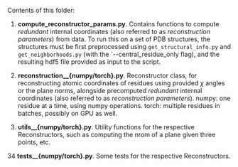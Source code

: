 

Contents of this folder:

1. **compute_reconstructor_params.py**. Contains functions to compute *redundant* internal coordinates (also referred to as *reconstruction parameters*) from data. To run this on a set of PDB structures, the structures must be first preprocessed using `get_structural_info.py` and `get_neighborhoods.py` (with the `--central_residue_only flag), and the resulting hdf5 file provided as input to the script.

2. **reconstruction__{numpy/torch}.py**. Reconstructor class, for reconstructing atomic coordinates of residues using provided $\chi$ angles or the plane norms, alongside precomputed *redundant* internal coordinates (also referred to as *reconstruction parameters*). numpy: one residue at a time, using numpy operations. torch: multiple residues in batches, possibly on GPU as well.

3. **utils__{numpy/torch}.py**. Utility functions for the respective Reconstructors, such as computing the nrom of a plane given three points, etc.

34 **tests__{numpy/torch}.py**. Some tests for the respective Reconstructors.





